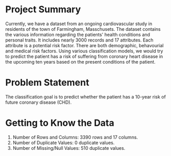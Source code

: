 <h1> Project Summary </h1>

Currently, we have a dataset from an ongoing cardiovascular study in residents of the town of Farmingham, Masschusets. The dataset contains the various information regarding the patients' health conditions and personal traits. It includes nearly 3000 records and 17 attributes. Each attribute is a potential risk factor. There are both demographic, behavourial and medical risk factors. Using various classification models, we would try to predict the patient has a risk of suffering from coronary heart disease in the upcoming ten years based on the present conditions of the patient.


<h1> Problem Statement </h1>

The classification goal is to predict whether the patient has a 10-year risk of future coronary disease (CHD).


<h1> Getting to Know the Data </h1>

1. Number of Rows and Columns: 3390 rows and 17 columns.
2. Number of Duplicate Values: 0 duplicate values.
3. Number of Missing/Null Values: 510 duplicate values.
